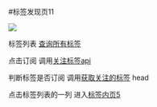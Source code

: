 #标签发现页11

![](http://wx4.sinaimg.cn/mw690/625e5890ly1femp6y219dj216o1kwdvu.jpg)

标签列表 [查询所有标签](https://github.com/zhangshanhai/readthis-api/blob/master/doc/tags.md#%E6%9F%A5%E8%AF%A2%E6%89%80%E6%9C%89%E6%A0%87%E7%AD%BE)

点击订阅 调用[关注标签api](https://github.com/zhangshanhai/readthis-api/blob/master/doc/users.md#%E5%85%B3%E6%B3%A8%E6%A0%87%E7%AD%BE)

判断标签是否订阅 调用[获取关注的标签](https://github.com/zhangshanhai/readthis-api/blob/master/doc/users.md#%E8%8E%B7%E5%8F%96%E5%85%B3%E6%B3%A8%E7%9A%84%E6%A0%87%E7%AD%BE) head


点击标签列表的一列 进入[标签内页5](https://github.com/zhangshanhai/readthis-web/blob/master/pm/05.md)

